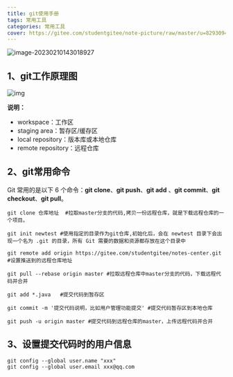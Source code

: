 ```yaml
---
title: git使用手册
tags: 常用工具
categories: 常用工具
cover: https://gitee.com/studentgitee/note-picture/raw/master/u=829309475,2841958997&fm=253&fmt=auto&app=138&f=JPG.webp
---
```

![image-20230210143018927](https://gitee.com/studentgitee/note-picture/raw/master/image-20230210143018927.png)

## 1、git工作原理图



![img](https://www.runoob.com/wp-content/uploads/2015/02/git-command.jpg)

**说明：**

- workspace：工作区
- staging area：暂存区/缓存区
- local repository：版本库或本地仓库
- remote repository：远程仓库



## 2、git常用命令

Git 常用的是以下 6 个命令：**git clone**、**git push**、**git add** 、**git commit**、**git checkout**、**git pull**。

```git
git clone 仓库地址  #拉取master分支的代码,拷贝一份远程仓库，就是下载远程仓库的一个项目。

git init newtest #使用指定的目录作为git仓库,初始化后，会在 newtest 目录下会出现一个名为 .git 的目录，所有 Git 需要的数据和资源都存放在这个目录中

git remote add origin https://gitee.com/studentgitee/notes-center.git #设置推送到的远程仓库地址

git pull --rebase origin master #拉取远程仓库中master分支的代码，下载远程代码并合并

git add *.java   #提交代码到暂存区

git commit -m '提交代码说明，比如用户管理功能提交' #提交代码暂存区到本地仓库

git push -u origin master #提交代码到远程仓库的master，上传远程代码并合并
```



## 3、设置提交代码时的用户信息

```
git config --global user.name "xxx"
git config --global user.email xxx@qq.com
```

